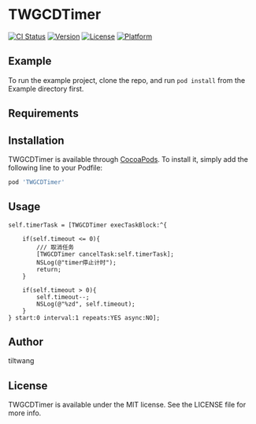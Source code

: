 # TWGCDTimer

[![CI Status](https://img.shields.io/travis/tiltwang/TWGCDTimer.svg?style=flat)](https://travis-ci.org/tiltwang/TWGCDTimer)
[![Version](https://img.shields.io/cocoapods/v/TWGCDTimer.svg?style=flat)](https://cocoapods.org/pods/TWGCDTimer)
[![License](https://img.shields.io/cocoapods/l/TWGCDTimer.svg?style=flat)](https://cocoapods.org/pods/TWGCDTimer)
[![Platform](https://img.shields.io/cocoapods/p/TWGCDTimer.svg?style=flat)](https://cocoapods.org/pods/TWGCDTimer)

## Example

To run the example project, clone the repo, and run `pod install` from the Example directory first.

## Requirements

## Installation

TWGCDTimer is available through [CocoaPods](https://cocoapods.org). To install
it, simply add the following line to your Podfile:

```ruby
pod 'TWGCDTimer'
```

## Usage

```
self.timerTask = [TWGCDTimer execTaskBlock:^{
    
    if(self.timeout <= 0){
        /// 取消任务
        [TWGCDTimer cancelTask:self.timerTask];
        NSLog(@"timer停止计时");
        return;
    }
    
    if(self.timeout > 0){
        self.timeout--;
        NSLog(@"%zd", self.timeout);
    }
} start:0 interval:1 repeats:YES async:NO];
```

## Author

tiltwang

## License

TWGCDTimer is available under the MIT license. See the LICENSE file for more info.
